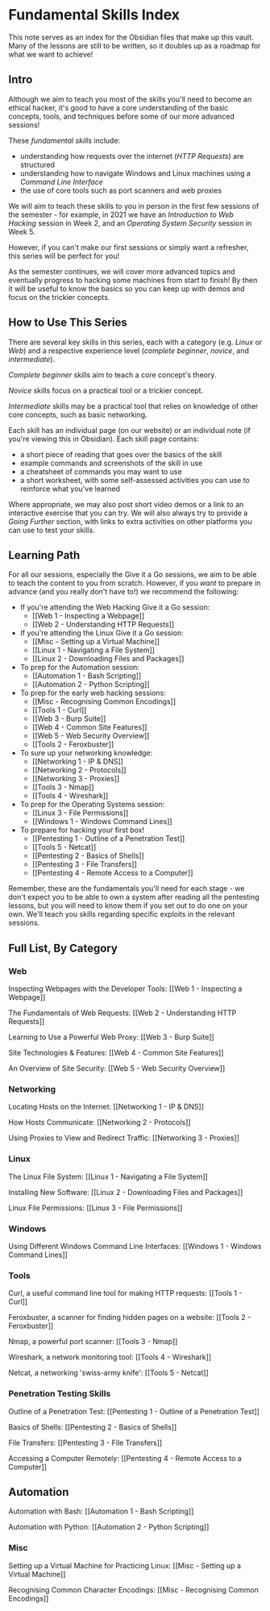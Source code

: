 # Fundamental Skills Index

This note serves as an index for the Obsidian files that make up this vault. Many of the lessons are still to be written, so it doubles up as a roadmap for what we want to achieve!

## Intro

Although we aim to teach you most of the skills you'll need to become an ethical hacker, it's good to have a core understanding of the basic concepts, tools, and techniques before some of our more advanced sessions!

These *fundamental skills* include:
- understanding how requests over the internet (*HTTP Requests*) are structured
- understanding how to navigate Windows and Linux machines using a *Command Line Interface*
- the use of core tools such as port scanners and web proxies

We will aim to teach these skills to you in person in the first few sessions of the semester - for example, in 2021 we have an *Introduction to Web Hacking* session in Week 2, and an *Operating System Security* session in Week 5.

However, if you can't make our first sessions or simply want a refresher, this series will be perfect for you!

As the semester continues, we will cover more advanced topics and eventually progress to hacking some machines from start to finish! By then it will be useful to know the basics so you can keep up with demos and focus on the trickier concepts.

## How to Use This Series

There are several key skills in this series, each with a category (e.g. *Linux* or *Web*) and a respective experience level (*complete beginner*, *novice*, and *intermediate*).

*Complete beginner* skills aim to teach a core concept's theory.

*Novice* skills focus on a practical tool or a trickier concept.

*Intermediate* skills may be a practical tool that relies on knowledge of other core concepts, such as basic networking.

Each skill has an individual page (on our website) or an individual note (if you're viewing this in Obsidian). Each skill page contains:
- a short piece of reading that goes over the basics of the skill
- example commands and screenshots of the skill in use
- a cheatsheet of commands you may want to use
- a short worksheet, with some self-assessed activities you can use to reinforce what you've learned

Where appropriate, we may also post short video demos or a link to an interactive exercise that you can try. We will also always try to provide a *Going Further* section, with links to extra activities on other platforms you can use to test your skills.

## Learning Path

For all our sessions, especially the Give it a Go sessions, we aim to be able to teach the content to you from scratch. However, if you *want* to prepare in advance (and you really don't have to!) we recommend the following:

- If you're attending the Web Hacking Give it a Go session:
	- [[Web 1 - Inspecting a Webpage]]
	- [[Web 2 - Understanding HTTP Requests]]
- If you're attending the Linux Give it a Go session:
	- [[Misc - Setting up a Virtual Machine]]
	- [[Linux 1 - Navigating a File System]]
	- [[Linux 2 - Downloading Files and Packages]]
- To prep for the Automation session:
	- [[Automation 1 - Bash Scripting]]
	- [[Automation 2 - Python Scripting]]
- To prep for the early web hacking sessions:
	- [[Misc - Recognising Common Encodings]]
	- [[Tools 1 - Curl]]
	- [[Web 3 - Burp Suite]]
	- [[Web 4 - Common Site Features]]
	- [[Web 5 - Web Security Overview]]
	- [[Tools 2 - Feroxbuster]]
- To sure up your networking knowledge:
	- [[Networking 1 - IP & DNS]]
	- [[Networking 2 - Protocols]]
	- [[Networking 3 - Proxies]]
	- [[Tools 3 - Nmap]]
	- [[Tools 4 - Wireshark]]
- To prep for the Operating Systems session:
	- [[Linux 3 - File Permissions]]
	- [[Windows 1 - Windows Command Lines]]
- To prepare for hacking your first box!
	- [[Pentesting 1 - Outline of a Penetration Test]]
	- [[Tools 5 - Netcat]]
	- [[Pentesting 2 - Basics of Shells]]
	- [[Pentesting 3 - File Transfers]]
	- [[Pentesting 4 - Remote Access to a Computer]]

Remember, these are the fundamentals you'll need for each stage - we don't expect you to be able to own a system after reading all the pentesting lessons, but you will need to know them if you set out to do one on your own. We'll teach you skills regarding specific exploits in the relevant sessions.

## Full List, By Category

### Web

Inspecting Webpages with the Developer Tools: [[Web 1 - Inspecting a Webpage]]

The Fundamentals of Web Requests: [[Web 2 - Understanding HTTP Requests]]

Learning to Use a Powerful Web Proxy: [[Web 3 - Burp Suite]]

Site Technologies & Features: [[Web 4 - Common Site Features]]

An Overview of Site Security: [[Web 5 - Web Security Overview]]

### Networking

Locating Hosts on the Internet: [[Networking 1 - IP & DNS]]

How Hosts Communicate: [[Networking 2 - Protocols]]

Using Proxies to View and Redirect Traffic: [[Networking 3 - Proxies]]

### Linux

The Linux File System: [[Linux 1 - Navigating a File System]]

Installing New Software: [[Linux 2 - Downloading Files and Packages]]

Linux File Permissions: [[Linux 3 - File Permissions]]

### Windows

Using Different Windows Command Line Interfaces: [[Windows 1 - Windows Command Lines]]

### Tools

Curl, a useful command line tool for making HTTP requests: [[Tools 1 - Curl]]

Feroxbuster, a scanner for finding hidden pages on a website: [[Tools 2 - Feroxbuster]]

Nmap, a powerful port scanner: [[Tools 3 - Nmap]]

Wireshark, a network monitoring tool: [[Tools 4 - Wireshark]]

Netcat, a networking 'swiss-army knife': [[Tools 5 - Netcat]]

### Penetration Testing Skills

Outline of a Penetration Test: [[Pentesting 1 - Outline of a Penetration Test]]

Basics of Shells: [[Pentesting 2 - Basics of Shells]]

File Transfers: [[Pentesting 3 - File Transfers]]

Accessing a Computer Remotely: [[Pentesting 4 - Remote Access to a Computer]]

## Automation

Automation with Bash: [[Automation 1 - Bash Scripting]]

Automation with Python: [[Automation 2 - Python Scripting]]

### Misc

Setting up a Virtual Machine for Practicing Linux: [[Misc - Setting up a Virtual Machine]]

Recognising Common Character Encodings: [[Misc - Recognising Common Encodings]]